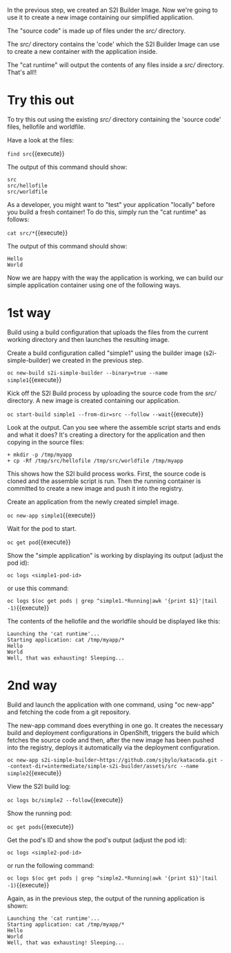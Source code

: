 In the previous step, we created an S2I Builder Image. Now we're going to use it to create a new image containing our simplified application. 

The "source code" is made up of files under the _src/_ directory.

The _src/_ directory contains the 'code' which the S2I Builder Image can use to create a new container with the application inside. 

The "cat runtime" will output the contents of any files inside a _src/_ directory.  That's all!! 

# Try this out

To try this out using the existing _src/_ directory containing the 'source code' files, hellofile and worldfile.  

Have a look at the files:

``find src``{{execute}} 

The output of this command should show:

```
src
src/hellofile
src/worldfile
```

As a developer, you might want to "test" your application "locally" before you build a fresh container!  To do this, simply run the "cat runtime" as follows:

``cat src/*``{{execute}}

The output of this command should show:

```
Hello
World
```

Now we are happy with the way the application is working, we can build our simple application container using one of the following ways.

# 1st way

Build using a build configuration that uploads the files from the current working directory and then launches the resulting image.

Create a build configuration called "simple1" using the builder image (s2i-simple-builder) we created in the previous step. 

``oc new-build s2i-simple-builder --binary=true --name simple1``{{execute}}

Kick off the S2I Build process by uploading the source code from the _src/_ directory.  A new image is created containing our application.

``oc start-build simple1 --from-dir=src --follow --wait``{{execute}}

Look at the output.  Can you see where the assemble script starts and ends and what it does?
It's creating a directory for the application and then copying in the source files:

```
+ mkdir -p /tmp/myapp
+ cp -Rf /tmp/src/hellofile /tmp/src/worldfile /tmp/myapp
```

This shows how the S2I build process works. First, the source code is cloned and the assemble script is run. Then the running container is committed to create a new image and push it into the registry. 

Create an application from the newly created simple1 image.

``oc new-app simple1``{{execute}}

Wait for the pod to start.

``oc get pod``{{execute}}

Show the "simple application" is working by displaying its output (adjust the pod id):

``oc logs <simple1-pod-id>``

or use this command:

``oc logs $(oc get pods | grep ^simple1.*Running|awk '{print $1}'|tail -1)``{{execute}}

The contents of the hellofile and the worldfile should be displayed like this:

```
Launching the 'cat runtime'...
Starting application: cat /tmp/myapp/*
Hello
World
Well, that was exhausting! Sleeping...
```

# 2nd way

Build and launch the application with one command, using "oc new-app" and fetching the code from a git repository. 

The new-app command does everything in one go.  It creates the necessary build and deployment configurations in OpenShift, triggers the build which fetches the source code and then, after the new image has been pushed into the registry, deploys it automatically via the deployment configuration. 

``oc new-app s2i-simple-builder~https://github.com/sjbylo/katacoda.git --context-dir=intermediate/simple-s2i-builder/assets/src --name simple2``{{execute}}

View the S2I build log:

``oc logs bc/simple2 --follow``{{execute}}

Show the running pod:

``oc get pods``{{execute}}

Get the pod's ID and show the pod's output (adjust the pod id):

``oc logs <simple2-pod-id>``

or run the following command:

``oc logs $(oc get pods | grep ^simple2.*Running|awk '{print $1}'|tail -1)``{{execute}}

Again, as in the previous step, the output of the running application is shown:

```
Launching the 'cat runtime'...
Starting application: cat /tmp/myapp/*
Hello
World
Well, that was exhausting! Sleeping...
```



